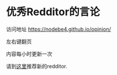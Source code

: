 # 优秀Redditor的言论

访问地址 https://nodebe4.github.io/opinion/

左右键翻页

内容每小时更新一次

请到[这里](https://github.com/NodeBE4/opinion/issues/1)推荐新的redditor.
